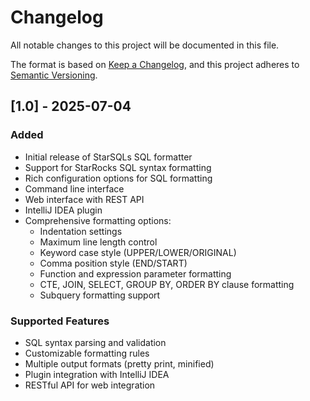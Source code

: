 # Changelog

All notable changes to this project will be documented in this file.

The format is based on [Keep a Changelog](https://keepachangelog.com/en/1.0.0/),
and this project adheres to [Semantic Versioning](https://semver.org/spec/v2.0.0.html).

## [1.0] - 2025-07-04

### Added
- Initial release of StarSQLs SQL formatter
- Support for StarRocks SQL syntax formatting
- Rich configuration options for SQL formatting
- Command line interface
- Web interface with REST API
- IntelliJ IDEA plugin
- Comprehensive formatting options:
  - Indentation settings
  - Maximum line length control
  - Keyword case style (UPPER/LOWER/ORIGINAL)
  - Comma position style (END/START)
  - Function and expression parameter formatting
  - CTE, JOIN, SELECT, GROUP BY, ORDER BY clause formatting
  - Subquery formatting support

### Supported Features
- SQL syntax parsing and validation
- Customizable formatting rules
- Multiple output formats (pretty print, minified)
- Plugin integration with IntelliJ IDEA
- RESTful API for web integration 
